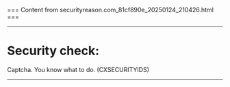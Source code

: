 === Content from securityreason.com_81cf890e_20250124_210426.html ===


---

# Security check:

Captcha. You know what to do. (CXSECURITYIDS)

---


